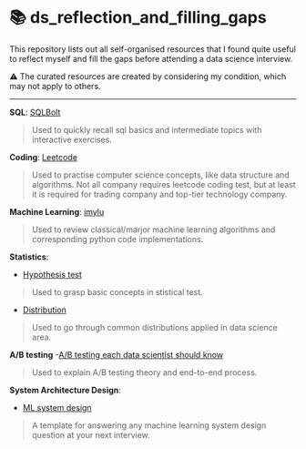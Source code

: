 # :books: ds_reflection_and_filling_gaps

This repository lists out all self-organised resources that I found quite useful to reflect myself and fill the gaps before attending a data science interview.

:warning: The curated resources are created by considering my condition, which may not apply to others.

----------

**SQL**: [SQLBolt](https://sqlbolt.com) 

> Used to quickly recall sql basics and intermediate topics with interactive exercises.


**Coding**: [Leetcode](https://leetcode.com)

> Used to practise computer science concepts, like data structure and algorithms. Not all company requires leetcode coding test, but at least it is required for trading company and top-tier technology company.


**Machine Learning**: [imylu](https://github.com/tushushu/imylu)

> Used to review classical/marjor machine learning algorithms and corresponding python code implementations.


**Statistics**:

- [Hypothesis test](https://towardsdatascience.com/hypothesis-testing-for-data-scientists-everything-you-need-to-know-8c36ddde4cd2)

> Used to grasp basic concepts in stistical test.


- [Distribution](https://towardsdatascience.com/5-probability-distribution-you-should-know-as-a-data-scientist-f8abc9522af0)

> Used to go through common distributions applied in data science area.


**A/B testing**
-[A/B testing each data scientist should know](https://www.analyticsvidhya.com/blog/2020/10/ab-testing-data-science/)

> Used to explain A/B testing theory and end-to-end process.


**System Architecture Design**: 

- [ML system design](https://towardsdatascience.com/how-to-answer-any-machine-learning-system-design-interview-question-a98656bb7ff0)

> A template for answering any machine learning system design question at your next interview.
